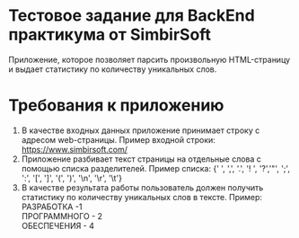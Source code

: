 # Тестовое задание для BackEnd практикума от SimbirSoft  
Приложение, которое позволяет парсить произвольную HTML-страницу и выдает статистику по количеству уникальных слов.  
# Требования к приложению  
1. В качестве входных данных приложение принимает строку с адресом
web-страницы. Пример входной строки: https://www.simbirsoft.com/
2. Приложение разбивает текст страницы на отдельные слова с помощью
списка разделителей.
Пример списка:
{' ', ',', '.', '! ', '?','"', ';', ':', '[', ']', '(', ')', '\n', '\r', '\t'}
3. В качестве результата работы пользователь должен получить статистику по
количеству уникальных слов в тексте.
Пример:  
РАЗРАБОТКА -1  
ПРОГРАММНОГО - 2  
ОБЕСПЕЧЕНИЯ - 4  
